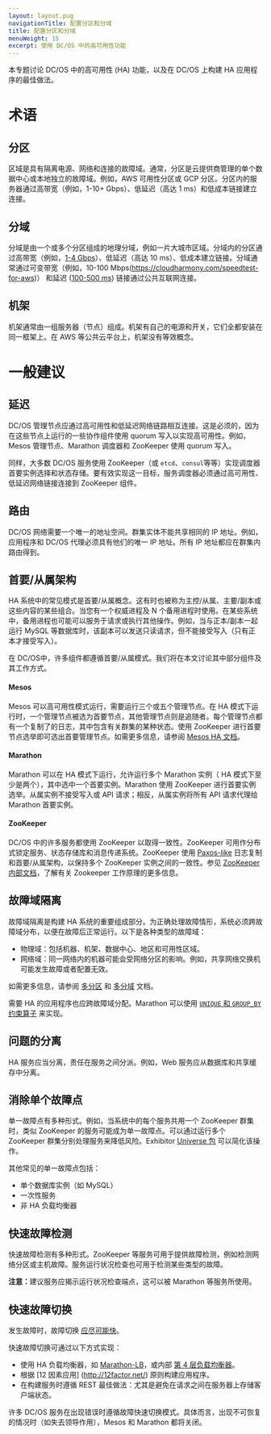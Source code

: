 ```yaml
---
layout: layout.pug
navigationTitle: 配置分区和分域
title: 配置分区和分域
menuWeight: 15
excerpt: 使用 DC/OS 中的高可用性功能
---
```


本专题讨论 DC/OS 中的高可用性 (HA) 功能，以及在 DC/OS 上构建 HA 应用程序的最佳做法。

# 术语

## 分区
区域是具有隔离电源、网络和连接的故障域。通常，分区是云提供商管理的单个数据中心或本地独立的故障域。例如，AWS 可用性分区或 GCP 分区。分区内的服务器通过高带宽（例如，1-10+ Gbps）、低延迟（高达 1 ms）和低成本链接建立连接。

## 分域
分域是由一个或多个分区组成的地理分域，例如一片大城市区域。分域内的分区通过高带宽（例如，[1-4 Gbps](https://blog.serverdensity.com/network-performance-aws-google-rackspace-softlayer/)）、低延迟（高达 10 ms）、低成本建立链接。分域通常通过可变带宽（例如，10-100 Mbps(https://cloudharmony.com/speedtest-for-aws)） 和延迟 ([100-500 ms](https://www.concurrencylabs.com/blog/choose-your-aws-region-wisely/)) 链接通过公共互联网连接。

## 机架
机架通常由一组服务器（节点）组成。机架有自己的电源和开关，它们全都安装在同一框架上。在 AWS 等公共云平台上，机架没有等效概念。

# 一般建议

## 延迟
DC/OS 管理节点应通过高可用性和低延迟网络链路相互连接。这是必须的，因为在这些节点上运行的一些协作组件使用 quorum 写入以实现高可用性。例如，Mesos 管理节点、Marathon 调度器和 ZooKeeper 使用 quorum 写入。

同样，大多数 DC/OS 服务使用 ZooKeeper（或 `etcd`、`consul`等等）实现调度器首要实例选择和状态存储。要有效实现这一目标，服务调度器必须通过高可用性、低延迟网络链接连接到 ZooKeeper 组件。

## 路由
DC/OS 网络需要一个唯一的地址空间。群集实体不能共享相同的 IP 地址。例如，应用程序和 DC/OS 代理必须具有他们的唯一 IP 地址。所有 IP 地址都应在群集内路由得到。

## 首要/从属架构

HA 系统中的常见模式是首要/从属概念。这有时也被称为主控/从属、主要/副本或这些内容的某些组合。当您有一个权威进程及 N 个备用进程时使用。在某些系统中，备用进程也可能可以服务于请求或执行其他操作。例如，当与正本/副本一起运行 MySQL 等数据库时，该副本可以发送只读请求，但不能接受写入（只有正本才接受写入）。

在 DC/OS中，许多组件都遵循首要/从属模式。我们将在本文讨论其中部分组件及其工作方式。

#### Mesos

Mesos 可以高可用性模式运行，需要运行三个或五个管理节点。在 HA 模式下运行时，一个管理节点被选为首要节点，其他管理节点则是追随者。每个管理节点都有一个复制了的日志，其中包含有关群集的某种状态。使用 ZooKeeper 进行首要节点选举即可选出首要管理节点。如需更多信息，请参阅 [Mesos HA 文档](https://mesos.apache.org/documentation/latest/high-availability/)。

#### Marathon

Marathon 可以在 HA 模式下运行，允许运行多个 Marathon 实例（ HA 模式下至少是两个），其中选中一个首要实例。Marathon 使用 ZooKeeper 进行首要实例选举。从属实例不接受写入或 API 请求；相反，从属实例将所有 API 请求代理给 Marathon 首要实例。

#### ZooKeeper

DC/OS 中的许多服务都使用 ZooKeeper 以取得一致性。ZooKeeper 可用作分布式锁定服务、状态存储库和消息传递系统。ZooKeeper 使用 [Paxos-like](https://en.wikipedia.org/wiki/Paxos_%28computer_science%29) 日志复制和首要/从属架构，以保持多个 ZooKeeper 实例之间的一致性。参见 [ZooKeeper 内部文档](https://zookeeper.apache.org/doc/r3.4.8/zookeeperInternals.html)，了解有关 Zookeeper 工作原理的更多信息。

## 故障域隔离
故障域隔离是构建 HA 系统的重要组成部分。为正确处理故障情形，系统必须跨故障域分布，以便在故障后正常运行。以下是各种类型的故障域：

 * 物理域：包括机器、机架、数据中心、地区和可用性区域。
 * 网络域：同一网络内的机器可能会受网络分区的影响。例如，共享网络交换机可能发生故障或者配置无效。

如需更多信息，请参阅 [多分区](/1.12/installing/production/advanced-configuration/configuring-zones-regions/multi-zone/) 和 [多分域](/1.12/installing/production/advanced-configuration/configuring-zones-regions/multi-region/) 文档。

需要 HA 的应用程序也应跨故障域分配。Marathon 可以使用 [`UNIQUE` 和 `GROUP_BY` 约束算子](https://mesosphere.github.io/marathon/docs/constraints.html) 来实现。

## 问题的分离

HA 服务应当分离，责任在服务之间分派。例如，Web 服务应从数据库和共享缓存中分离。

## 消除单个故障点

单一故障点有多种形式。例如，当系统中的每个服务共用一个 ZooKeeper 群集时，类似 ZooKeeper 的服务可能成为单一故障点。可以通过运行多个 ZooKeeper 群集分别处理服务来降低风险。Exhibitor [Universe 包](https://github.com/mesosphere/exhibitor-dcos) 可以简化该操作。

其他常见的单一故障点包括：

- 单个数据库实例（如 MySQL）
- 一次性服务
- 非 HA 负载均衡器

## 快速故障检测

快速故障检测有多种形式。ZooKeeper 等服务可用于提供故障检测，例如检测网络分区或主机故障。服务运行状况检查也可用于检测某些类型的故障。

<p class="message--note"><strong>注意：</strong>建议服务应揭示运行状况检查端点，这可以被 Marathon 等服务所使用。</p>

## 快速故障切换

发生故障时，故障切换 [应尽可能快](https://en.wikipedia.org/wiki/Fail-fast)。

快速故障切换可通过以下方式实现：

 * 使用 HA 负载均衡器，如 [Marathon-LB](/services/marathon-lb/)，或内部 [第 4 层负载均衡器](/1.12/networking/load-balancing-vips/)。
 * 根据 [12 因素应用] (http://12factor.net/) 原则构建应用程序。
 * 在构建服务时遵循 REST 最佳做法：尤其是避免在请求之间在服务器上存储客户端状态。

许多 DC/OS 服务在出现错误时遵循故障快速切换模式。具体而言，出现不可恢复的情况时（如失去领导作用），Mesos 和 Marathon 都将关闭。
